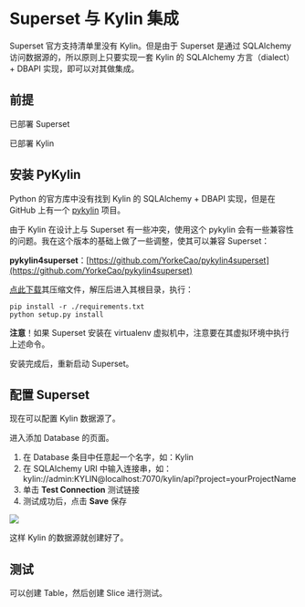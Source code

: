 # Superset 与 Kylin 集成

Superset 官方支持清单里没有 Kylin。但是由于 Superset 是通过 SQLAlchemy 访问数据源的，所以原则上只要实现一套 Kylin 的 SQLAlchemy 方言（dialect）+ DBAPI 实现，即可以对其做集成。



## 前提

已部署 Superset

已部署 Kylin



## 安装 PyKylin

Python 的官方库中没有找到 Kylin 的 SQLAlchemy + DBAPI 实现，但是在 GitHub 上有一个 [pykylin](https://github.com/wxiang7/pykylin) 项目。

由于 Kylin 在设计上与 Superset 有一些冲突，使用这个 pykylin 会有一些兼容性的问题。我在这个版本的基础上做了一些调整，使其可以兼容 Superset：

**pykylin4superset**：[https://github.com/YorkeCao/pykylin4superset](https://github.com/YorkeCao/pykylin4superset)

[点此下载](https://codeload.github.com/YorkeCao/pykylin4superset/zip/master)其压缩文件，解压后进入其根目录，执行：

```
pip install -r ./requirements.txt
python setup.py install
```

**注意**！如果 Superset 安装在 virtualenv 虚拟机中，注意要在其虚拟环境中执行上述命令。

安装完成后，重新启动 Superset。



## 配置 Superset

现在可以配置 Kylin 数据源了。

进入添加 Database 的页面。

1. 在 Database 条目中任意起一个名字，如：Kylin
2. 在 SQLAlchemy URI 中输入连接串，如：kylin://admin:KYLIN@localhost:7070/kylin/api?project=yourProjectName
3. 单击 **Test Connection** 测试链接
4. 测试成功后，点击 **Save** 保存

![](https://raw.githubusercontent.com/YorkeCao/pykylin4superset/master/assets/image/kylin00.png)

这样 Kylin 的数据源就创建好了。



## 测试

可以创建 Table，然后创建 Slice 进行测试。

